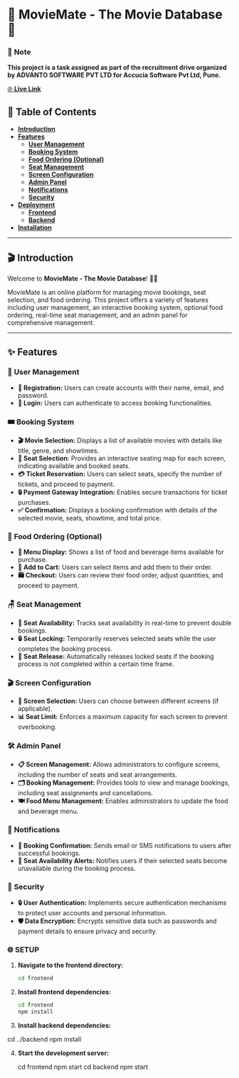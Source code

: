 # 🌟 **MovieMate - The Movie Database** 🌟

### 📝 **Note**
**This project is a task assigned as part of the recruitment drive organized by ADVANTO SOFTWARE PVT LTD for Accucia Software Pvt Ltd, Pune.**

[🌐 **Live Link**](https://www.themoviedb.org/)

## 📖 Table of Contents

- [**Introduction**](#introduction)
- [**Features**](#features)
  - [**User Management**](#user-management)
  - [**Booking System**](#booking-system)
  - [**Food Ordering (Optional)**](#food-ordering-optional)
  - [**Seat Management**](#seat-management)
  - [**Screen Configuration**](#screen-configuration)
  - [**Admin Panel**](#admin-panel)
  - [**Notifications**](#notifications)
  - [**Security**](#security)
- [**Deployment**](#deployment)
  - [**Frontend**](#frontend)
  - [**Backend**](#backend)
- [**Installation**](#installation)

---

## 🎬 **Introduction**

Welcome to **MovieMate - The Movie Database**! 🍿🎥 

MovieMate is an online platform for managing movie bookings, seat selection, and food ordering. This project offers a variety of features including user management, an interactive booking system, optional food ordering, real-time seat management, and an admin panel for comprehensive management.

---

## ✨ **Features**

### 👥 **User Management**

- **📝 Registration:** Users can create accounts with their name, email, and password.
- **🔑 Login:** Users can authenticate to access booking functionalities.

### 🎟️ **Booking System**

- **🎬 Movie Selection:** Displays a list of available movies with details like title, genre, and showtimes.
- **🎫 Seat Selection:** Provides an interactive seating map for each screen, indicating available and booked seats.
- **💳 Ticket Reservation:** Users can select seats, specify the number of tickets, and proceed to payment.
- **🔒 Payment Gateway Integration:** Enables secure transactions for ticket purchases.
- **✅ Confirmation:** Displays a booking confirmation with details of the selected movie, seats, showtime, and total price.

### 🍔 **Food Ordering (Optional)**

- **🍟 Menu Display:** Shows a list of food and beverage items available for purchase.
- **🛒 Add to Cart:** Users can select items and add them to their order.
- **🛍️ Checkout:** Users can review their food order, adjust quantities, and proceed to payment.

### 🪑 **Seat Management**

- **📅 Seat Availability:** Tracks seat availability in real-time to prevent double bookings.
- **🔒 Seat Locking:** Temporarily reserves selected seats while the user completes the booking process.
- **🔄 Seat Release:** Automatically releases locked seats if the booking process is not completed within a certain time frame.

### 🎬 **Screen Configuration**

- **🎥 Screen Selection:** Users can choose between different screens (if applicable).
- **📊 Seat Limit:** Enforces a maximum capacity for each screen to prevent overbooking.

### 🛠️ **Admin Panel**

- **📋 Screen Management:** Allows administrators to configure screens, including the number of seats and seat arrangements.
- **🗂️ Booking Management:** Provides tools to view and manage bookings, including seat assignments and cancellations.
- **🍽️ Food Menu Management:** Enables administrators to update the food and beverage menu.

### 🔔 **Notifications**

- **📧 Booking Confirmation:** Sends email or SMS notifications to users after successful bookings.
- **🔔 Seat Availability Alerts:** Notifies users if their selected seats become unavailable during the booking process.

### 🔐 **Security**

- **🔒 User Authentication:** Implements secure authentication mechanisms to protect user accounts and personal information.
- **🛡️ Data Encryption:** Encrypts sensitive data such as passwords and payment details to ensure privacy and security.



### 🌐 **SETUP**

1. **Navigate to the frontend directory:**
   ```bash
   cd frontend

2. **Install frontend dependencies:**
   ```sh
   cd frontend
   npm install

3. **Install backend dependencies:**
   
  cd ../backend
  npm install

4. **Start the development server:**

   cd frontend
   npm start
   cd backend
   npm start


